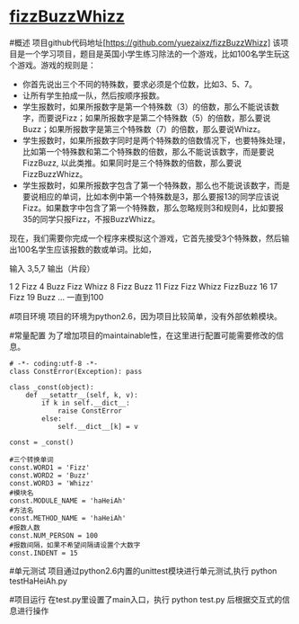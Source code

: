 [fizzBuzzWhizz](https://github.com/yuezaixz/fizzBuzzWhizz)
=============
#概述
项目github代码地址[https://github.com/yuezaixz/fizzBuzzWhizz]
该项目是一个学习项目，题目是英国小学生练习除法的一个游戏，比如100名学生玩这个游戏。游戏的规则是：

* 你首先说出三个不同的特殊数，要求必须是个位数，比如3、5、7。
* 让所有学生拍成一队，然后按顺序报数。
* 学生报数时，如果所报数字是第一个特殊数（3）的倍数，那么不能说该数字，而要说Fizz；如果所报数字是第二个特殊数（5）的倍数，那么要说Buzz；如果所报数字是第三个特殊数（7）的倍数，那么要说Whizz。
* 学生报数时，如果所报数字同时是两个特殊数的倍数情况下，也要特殊处理，比如第一个特殊数和第二个特殊数的倍数，那么不能说该数字，而是要说FizzBuzz, 以此类推。如果同时是三个特殊数的倍数，那么要说FizzBuzzWhizz。
* 学生报数时，如果所报数字包含了第一个特殊数，那么也不能说该数字，而是要说相应的单词，比如本例中第一个特殊数是3，那么要报13的同学应该说Fizz。如果数字中包含了第一个特殊数，那么忽略规则3和规则4，比如要报35的同学只报Fizz，不报BuzzWhizz。
 
现在，我们需要你完成一个程序来模拟这个游戏，它首先接受3个特殊数，然后输出100名学生应该报数的数或单词。比如，
 
输入
3,5,7
输出（片段）

1
2
Fizz
4
Buzz
Fizz
Whizz
8
Fizz
Buzz
11
Fizz
Fizz
Whizz
FizzBuzz
16
17
Fizz
19
Buzz 
…
一直到100

#项目环境
项目的环境为python2.6，因为项目比较简单，没有外部依赖模块。

#常量配置
为了增加项目的maintainable性，在这里进行配置可能需要修改的信息。

```
# -*- coding:utf-8 -*-
class ConstError(Exception): pass

class _const(object):
    def __setattr__(self, k, v): 
        if k in self.__dict__:
            raise ConstError
        else:
            self.__dict__[k] = v 

const = _const()

#三个转换单词
const.WORD1 = 'Fizz'
const.WORD2 = 'Buzz'
const.WORD3 = 'Whizz'
#模块名
const.MODULE_NAME = 'haHeiAh'
#方法名
const.METHOD_NAME = 'haHeiAh'
#报数人数
const.NUM_PERSON = 100
#报数间隔，如果不希望间隔请设置个大数字
const.INDENT = 15
```

#单元测试
项目通过python2.6内置的unittest模块进行单元测试,执行
python testHaHeiAh.py

#项目运行
在test.py里设置了main入口，执行
python test.py
后根据交互式的信息进行操作
